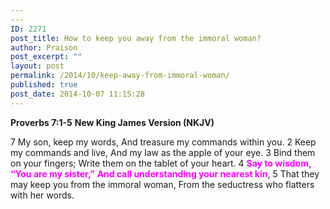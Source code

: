 ```yaml
---
---
ID: 2271
post_title: How to keep you away from the immoral woman?
author: Praison
post_excerpt: ""
layout: post
permalink: /2014/10/keep-away-from-immoral-woman/
published: true
post_date: 2014-10-07 11:15:28
---
```

<strong>Proverbs 7:1-5</strong>
<strong> New King James Version (NKJV)</strong>

7 My son, keep my words,
And treasure my commands within you.
2 Keep my commands and live,
And my law as the apple of your eye.
3 Bind them on your fingers;
Write them on the tablet of your heart.
4 <span style="color: #ff00ff;"><strong>Say to wisdom, “You are my sister,”</strong></span>
<span style="color: #ff00ff;"><strong> And call understanding your nearest kin</strong></span>,
5 That they may keep you from the immoral woman,
From the seductress who flatters with her words.